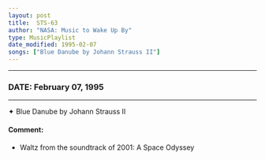 ```yaml
---
layout: post
title:  STS-63
author: "NASA: Music to Wake Up By"
type: MusicPlaylist
date_modified: 1995-02-07
songs: ["Blue Danube by Johann Strauss II"]
---
```


----
### DATE: February 07, 1995
----
✦ Blue Danube by Johann Strauss II

#### Comment:
* Waltz from the soundtrack of 2001: A Space Odyssey



<br/>
<center>
	<a target="_blank"
	   href="https://twitter.com/intent/tweet?hashtags=Space,NASA,Playlist,NASAWakeupCalls,SpaceProgram&text={{ page.author}}, '{{ page.songs.first }}' {{ page.title }}, {{ page.date | date: '%B %d, %Y' }}. {{ site.url }}{{ page.url }} @nasawakeupcalls">
	   <i class="fab fa-twitter" alt="Tweet this page" style="font-size: 1.3em;"></i>
	</a>
	&nbsp; 	<i class="fas fa-user-astronaut" style="font-size: 1.5em;"></i> &nbsp;
    <a type="amzn" search="'Blue Danube by Johann Strauss II'" category="popular music">
        <i class="fab fa-amazon" style="font-size: 1.3em;"></i>
    </a>
</center>
